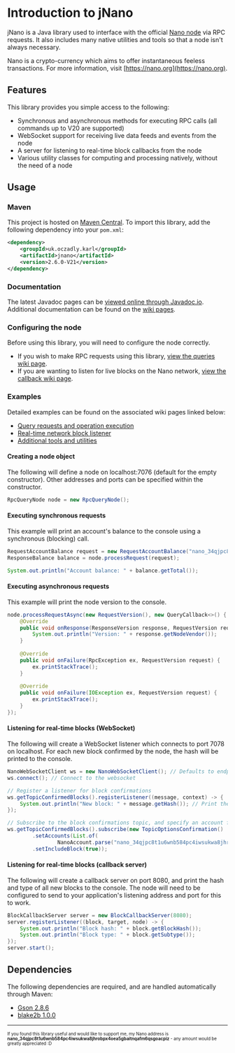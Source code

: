 # Introduction to jNano
jNano is a Java library used to interface with the official [Nano node](https://github.com/nanocurrency/nano-node)
 via RPC requests. It also includes many native utilities and tools so that a node isn't always necessary.
 
Nano is a crypto-currency which aims to offer instantaneous feeless transactions. For more information, visit
[https://nano.org](https://nano.org).

## Features
This library provides you simple access to the following:
- Synchronous and asynchronous methods for executing RPC calls (all commands up to V20 are supported)
- WebSocket support for receiving live data feeds and events from the node
- A server for listening to real-time block callbacks from the node
- Various utility classes for computing and processing natively, without the need of a node

## Usage
### Maven
This project is hosted on [Maven Central](https://search.maven.org/artifact/uk.oczadly.karl/jnano). To import this
 library, add the following dependency into your `pom.xml`:
```xml
<dependency>
    <groupId>uk.oczadly.karl</groupId>
    <artifactId>jnano</artifactId>
    <version>2.6.0-V21</version>
</dependency>
```

### Documentation
The latest Javadoc pages can be [viewed online through Javadoc.io](https://www.javadoc.io/doc/uk.oczadly.karl/jnano/latest/uk.oczadly.karl.jnano-summary.html).
Additional documentation can be found on the [wiki pages](https://github.com/koczadly/jNano/wiki/).

### Configuring the node
Before using this library, you will need to configure the node correctly.
- If you wish to make RPC requests using this library, 
[view the queries wiki page](https://github.com/koczadly/jNano/wiki/Query-requests#node-configuration).
- If you are wanting to listen for live blocks on the Nano network, 
[view the callback wiki page](https://github.com/koczadly/jNano/wiki/Block-callback#node-configuration).

### Examples
Detailed examples can be found on the associated wiki pages linked below:
- [Query requests and operation execution](https://github.com/koczadly/jNano/wiki/Query-requests#how-to-use-the-library)
- [Real-time network block listener](https://github.com/koczadly/jNano/wiki/Block-callback#how-to-use-the-library)
- [Additional tools and utilities](https://github.com/koczadly/jNano/wiki/Utilities)

#### Creating a node object
The following will define a node on localhost:7076 (default for the empty constructor). Other addresses and ports
 can be specified within the constructor.
```java
RpcQueryNode node = new RpcQueryNode();
```
#### Executing synchronous requests
This example will print an account's balance to the console using a synchronous (blocking) call.
```java
RequestAccountBalance request = new RequestAccountBalance("nano_34qjpc8t1u6wnb584pc4iwsukwa8jhrobpx4oea5gbaitnqafm6qsgoacpiz");
ResponseBalance balance = node.processRequest(request);

System.out.println("Account balance: " + balance.getTotal());
```
#### Executing asynchronous requests
This example will print the node version to the console.
```java
node.processRequestAsync(new RequestVersion(), new QueryCallback<>() {
    @Override
    public void onResponse(ResponseVersion response, RequestVersion request) {
        System.out.println("Version: " + response.getNodeVendor());
    }
    
    @Override
    public void onFailure(RpcException ex, RequestVersion request) {
        ex.printStackTrace();
    }
    
    @Override
    public void onFailure(IOException ex, RequestVersion request) {
        ex.printStackTrace();
    }
});
```
#### Listening for real-time blocks (WebSocket)
The following will create a WebSocket listener which connects to port 7078 on localhost. For each new block confirmed
 by the node, the hash will be printed to the console.
```java
NanoWebSocketClient ws = new NanoWebSocketClient(); // Defaults to endpoint localhost:7078
ws.connect(); // Connect to the websocket

// Register a listener for block confirmations
ws.getTopicConfirmedBlocks().registerListener((message, context) -> {
    System.out.println("New block: " + message.getHash()); // Print the hash of all new blocks
});

// Subscribe to the block confirmations topic, and specify an account filter
ws.getTopicConfirmedBlocks().subscribe(new TopicOptionsConfirmation()
        .setAccounts(List.of(
                NanoAccount.parse("nano_34qjpc8t1u6wnb584pc4iwsukwa8jhrobpx4oea5gbaitnqafm6qsgoacpiz")))
        .setIncludeBlock(true));
```

#### Listening for real-time blocks (callback server)
The following will create a callback server on port 8080, and print the hash and type of all new blocks to the
 console. The node will need to be configured to send to your application's listening address and port for this to work.
```java
BlockCallbackServer server = new BlockCallbackServer(8080);
server.registerListener((block, target, node) -> {
    System.out.println("Block hash: " + block.getBlockHash());
    System.out.println("Block type: " + block.getSubtype());
});
server.start();
```


## Dependencies
The following dependencies are required, and are handled automatically through Maven:
- [Gson 2.8.6](https://github.com/google/gson)
- [blake2b 1.0.0](https://github.com/rfksystems/blake2b)

---

<sup><sup>If you found this library useful and would like to support me, my Nano address is 
<b>nano_34qjpc8t1u6wnb584pc4iwsukwa8jhrobpx4oea5gbaitnqafm6qsgoacpiz</b> - 
any amount would be greatly appreciated :D</sup></sup>